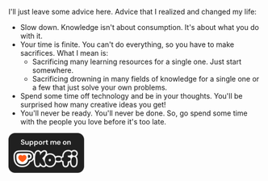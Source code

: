 I'll just leave some advice here. Advice that I realized and changed my life:
- Slow down. Knowledge isn't about consumption. It's about what you do with it.
- Your time is finite. You can't do everything, so you have to make sacrifices. What I mean is:
    - Sacrificing many learning resources for a single one. Just start somewhere.
    - Sacrificing drowning in many fields of knowledge for a single one or a few that just solve your own problems.
- Spend some time off technology and be in your thoughts. You'll be surprised how many creative ideas you get!
- You'll never be ready. You'll never be done. So, go spend some time with the people you love before it's too late.

<a href="https://ko-fi.com/skynetcat"><img width="150" src="images/ko-fi.png" alt="Support me on ko-fi"></a>


